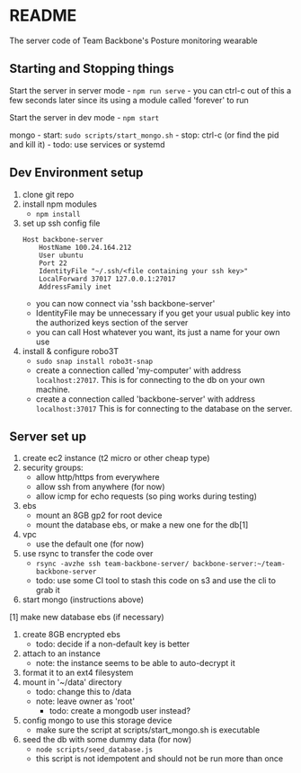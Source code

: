 # README

The server code of Team Backbone's Posture monitoring wearable

## Starting and Stopping things

Start the server in server mode
	- `npm run serve`
	- you can ctrl-c out of this a few seconds later since its using a module
	  called 'forever' to run

Start the server in dev mode
	- `npm start`

mongo
	- start: `sudo scripts/start_mongo.sh`
	- stop: ctrl-c (or find the pid and kill it)
	- todo: use services or systemd

## Dev Environment setup

1. clone git repo
2. install npm modules
	- `npm install`
3. set up ssh config file
	```
	Host backbone-server
	    HostName 100.24.164.212
	    User ubuntu
	    Port 22
	    IdentityFile "~/.ssh/<file containing your ssh key>"
	    LocalForward 37017 127.0.0.1:27017
	    AddressFamily inet
	```
	- you can now connect via 'ssh backbone-server'
	- IdentityFile may be unnecessary if you get your usual public key into the
	  authorized keys section of the server
	- you can call Host whatever you want, its just a name for your own use
4. install & configure robo3T
	- `sudo snap install robo3t-snap`
	- create a connection called 'my-computer' with address `localhost:27017`.
	  This is for connecting to the db on your own machine.
	- create a connection called 'backbone-server' with address `localhost:37017`
	  This is for connecting to the database on the server.


## Server set up

1. create ec2 instance (t2 micro or other cheap type)
2. security groups:
	- allow http/https from everywhere
	- allow ssh from anywhere (for now)
	- allow icmp for echo requests (so ping works during testing)
3. ebs
	- mount an 8GB gp2 for root device
	- mount the database ebs, or make a new one for the db[1]
4. vpc
	- use the default one (for now)
5. use rsync to transfer the code over
	- `rsync -avzhe ssh team-backbone-server/ backbone-server:~/team-backbone-server`
	- todo: use some CI tool to stash this code on s3 and use the cli to grab it
6. start mongo (instructions above)

[1] make new database ebs (if necessary)
1. create 8GB encrypted ebs
	- todo: decide if a non-default key is better
2. attach to an instance
	- note: the instance seems to be able to auto-decrypt it
3. format it to an ext4 filesystem
4. mount in '~/data' directory
	- todo: change this to /data
	- note: leave owner as 'root'
		- todo: create a mongodb user instead?
5. config mongo to use this storage device
	- make sure the script at scripts/start_mongo.sh is executable
6. seed the db with some dummy data (for now)
	- `node scripts/seed_database.js`
	- this script is not idempotent and should not be run more than once
